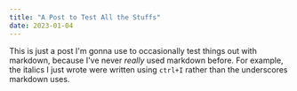 ```yaml
---
title: "A Post to Test All the Stuffs"
date: 2023-01-04
---
```

This is just a post I'm gonna use to occasionally test things out with markdown, because I've never _really_ used markdown before.
For example, the italics I just wrote were written using  `ctrl+I` rather than the underscores markdown uses.

